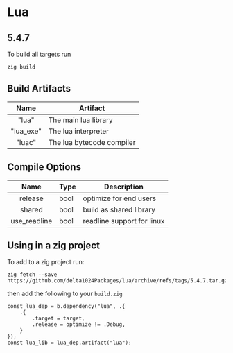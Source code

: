 # Lua 
## 5.4.7

To build all targets run 
```sh
zig build
```

## Build Artifacts
| Name      | Artifact                  |
|:---------:| ------------------------- |
| "lua"     | The main lua library      |
| "lua_exe" | The lua interpreter       |
| "luac"    | The lua bytecode compiler |

## Compile Options
| Name         | Type | Description                |
|:------------:| ---- | -------------------------- |
| release      | bool | optimize for end users     |
| shared       | bool | build as shared library    |
| use_readline | bool | readline support for linux |

## Using in a zig project
To add to a zig project run:
```
zig fetch --save https://github.com/delta1024Packages/lua/archive/refs/tags/5.4.7.tar.gz
```
then add the following to your `build.zig` 
```zig
const lua_dep = b.dependency("lua", .{
    .{
        .target = target,
        .release = optimize != .Debug,
    }
});
const lua_lib = lua_dep.artifact("lua");
```
